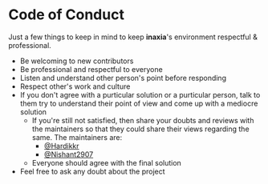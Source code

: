 # Code of Conduct
Just a few things to keep in mind to keep **inaxia**'s environment respectful & professional.
- Be welcoming to new contributors
- Be professional and respectful to everyone
- Listen and understand other person's point before responding
- Respect other's work and culture
- If you don't agree with a purticular solution or a purticular person, talk to them try to understand their point of view and come up with a mediocre solution
    - If you're still not satisfied, then share your doubts and reviews with the maintainers so that they could share their views regarding the same. The maintainers are:
        - [@Hardikkr](https://github.com/Hardikkr)
        - [@Nishant2907](https://github.com/Nishant2907)
    - Everyone should agree with the final solution
- Feel free to ask any doubt about the project
